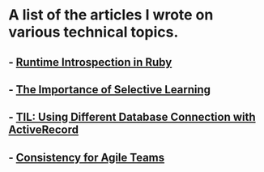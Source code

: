 # A list of the articles I wrote on various technical topics.

## - [Runtime Introspection in Ruby](https://github.com/amrrbakry/my-articles/blob/master/runtime_introspection_in_ruby.md)
## - [The Importance of Selective Learning](https://github.com/amrrbakry/my-articles/blob/master/the_importance_of_selective_learning.md)
## - [TIL: Using Different Database Connection with ActiveRecord](https://github.com/amrrbakry/my-articles/blob/master/til_using_different_database_connection_with_activerecord_transactions.md)
## - [Consistency for Agile Teams](https://github.com/amrrbakry/my-articles/blob/master/consistency_for_agile_teams.md)

